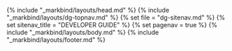 {% include "_markbind/layouts/head.md" %}
{% include "_markbind/layouts/dg-topnav.md" %}
{% set file =  "dg-sitenav.md" %}
{% set sitenav_title =  "DEVELOPER GUIDE" %}
{% set pagenav =  true %}
{% include "_markbind/layouts/body.md" %}
{% include "_markbind/layouts/footer.md" %}
